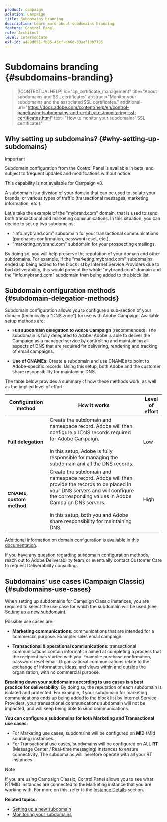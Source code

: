 ```yaml
---
product: campaign
solution: Campaign 
title: Subdomains branding
description: Learn more about subdomains branding
feature: Control Panel
role: Architect
level: Intermediate
exl-id: a489d051-fb95-45cf-bb6d-33aef10b7795
---
```

# Subdomains branding {#subdomains-branding}

>[!CONTEXTUALHELP]
>id="cp_certificate_management"
>title="About subdomains and SSL certificates"
>abstract="Monitor your subdomains and the associated SSL certificates."
>additional-url="https://docs.adobe.com/content/help/en/control-panel/using/subdomains-and-certificates/monitoring-ssl-certificates.html" text="How to monitor your subdomains' SSL certificates"


## Why setting up subdomains? {#why-setting-up-subdomains}

>[!IMPORTANT]
>
>Subdomain configuration from the Control Panel is available in beta, and subject to frequent updates and modifications without notice.
>
>This capability is not available for Campaign v8.

A subdomain is a division of your domain that can be used to isolate your brands, or various types of traffic (transactional messages, marketing information, etc.).

Let's take the example of the "mybrand.com" domain, that is used to send both transactional and marketing communications. In this situation, you can decide to set up two subdomains:

* "info.mybrand.com" subdomain for your transactional communications (purchases confirmation, password reset, etc.),
* "marketing.mybrand.com" subdomain for your prospecting emailings.

By doing so, you will help preserve the reputation of your domain and other subdomains. For example, if the "marketing.mybrand.com" subdomains ended up being added to the block list by Internet Service Providers due to bad deliverability, this would prevent the whole "mybrand.com" domain and the "info.mybrand.com" subdomain from being added to the block list.

## Subdomain configuration methods {#subdomain-delegation-methods}

Subdomain configuration allows you to configure a sub-section of your domain (technically a "DNS zone") for use with Adobe Campaign. Available setup methods are:

* **Full subdomain delegation to Adobe Campaign** (recommended): The subdomain is fully delegated to Adobe. Adobe is able to deliver the Campaign as a managed service by controlling and maintaining all aspects of DNS that are required for delivering, rendering and tracking of email campaigns.

* **Use of CNAMEs**: Create a subdomain and use CNAMEs to point to Adobe-specific records. Using this setup, both Adobe and the customer share responsibility for maintaining DNS.

The table below provides a summary of how these methods work, as well as the implied level of effort:

| Configuration method | How it works | Level of effort |
|---|---|---|
| **Full delegation** | Create the subdomain and namespace record. Adobe will then configure all DNS records required for Adobe Campaign.<br/><br/>In this setup, Adobe is fully responsible for managing the subdomain and all the DNS records. | Low |
| **CNAME, custom method** |  Create the subdomain and namespace record. Adobe will then provide the records to be placed in your DNS servers and will configure the corresponding values in Adobe Campaign DNS servers.<br/><br/>In this setup, both you and Adobe share responsibility for maintaining DNS. | High |

Additional information on domain configuration is available in [this documentation](https://experienceleague.adobe.com/docs/deliverability-learn/deliverability-best-practice-guide/additional-resources/product-specific-resources/campaign/ac-domain-name-setup.html).

If you have any question regarding subdomain configuration methods, reach out to Adobe Deliverability team, or eventually contact Customer Care to request Deliverability consulting.

## Subdomains' use cases (Campaign Classic){#subdomains-use-cases}

When setting up subdomains for Campaign Classic instances, you are required to select the use case for which the subdomain will be used (see [Setting up a new subdomain](../../subdomains-certificates/using/setting-up-new-subdomain.md)).

Possible use cases are:

* **Marketing communications**: communications that are intended for a commercial purpose. Example: sales email campaign.

* **Transactional & operational communications**: transactional communications contain information aimed at completing a process that the recipient has started with you. Example: purchase confirmation, password reset email. Organizational communications relate to the exchange of information, ideas, and views within and outside the organization, with no commercial purpose.

**Breaking down your subdomains according to use cases is a best practice for deliverability**. By doing so, the reputation of each subdomain is isolated and protected. For example, if your subdomain for marketing communications ends up being added to the block list by Internet Service Providers, your transactional communications subdomain will not be impacted, and will keep being able to send communications.

**You can configure a subdomains for both Marketing and Transactional use cases**:

* For Marketing use cases, subdomains will be configured on **MID** (Mid sourcing) instances.
* For Transactional use cases, subdomains will be configured on ALL **RT** (Message Center / Real-time messaging) instances to ensure connectivity. The subdomains will therefore operate with all your RT instances.

>[!NOTE]
>
>If you are using Campaign Classic, Control Panel allows you to see what RT/MID instances are connected to the Marketing instance that you are working with. For more on this, refer to the [Instance Details](../../instances-settings/using/instance-details.md) section.

**Related topics:**

* [Setting up a new subdomain](../../subdomains-certificates/using/setting-up-new-subdomain.md)
* [Monitoring your subdomains](../../subdomains-certificates/using/monitoring-subdomains.md)
